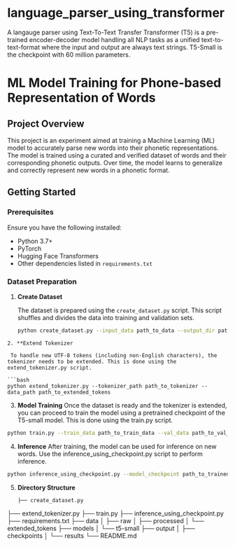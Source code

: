 # language_parser_using_transformer
A langauge parser using Text-To-Text Transfer Transformer (T5) is a pre-trained encoder-decoder model handling all NLP tasks as a unified text-to-text-format where the input and output are always text strings. T5-Small is the checkpoint with 60 million parameters.
# ML Model Training for Phone-based Representation of Words

## Project Overview

This project is an experiment aimed at training a Machine Learning (ML) model to accurately parse new words into their phonetic representations. The model is trained using a curated and verified dataset of words and their corresponding phonetic outputs. Over time, the model learns to generalize and correctly represent new words in a phonetic format.

## Getting Started

### Prerequisites

Ensure you have the following installed:

- Python 3.7+
- PyTorch
- Hugging Face Transformers
- Other dependencies listed in `requirements.txt`

### Dataset Preparation

1. **Create Dataset**

   The dataset is prepared using the `create_dataset.py` script. This script shuffles and divides the data into training and validation sets.

   ```bash
   python create_dataset.py --input_data path_to_data --output_dir path_to_output
  ```
2. **Extend Tokenizer

   To handle new UTF-8 tokens (including non-English characters), the tokenizer needs to be extended. This is done using the extend_tokenizer.py script.

  ```bash
python extend_tokenizer.py --tokenizer_path path_to_tokenizer --data_path path_to_extended_tokens
```
3. **Model Training**
Once the dataset is ready and the tokenizer is extended, you can proceed to train the model using a pretrained checkpoint of the T5-small model. This is done using the train.py script.
  ```bash
python train.py --train_data path_to_train_data --val_data path_to_val_data --model_checkpoint t5-small --output_dir path_to_trained_model

```
4. **Inference**
After training, the model can be used for inference on new words. Use the inference_using_checkpoint.py script to perform inference.
```bash
python inference_using_checkpoint.py --model_checkpoint path_to_trained_model --input_data path_to_new_words --output_file path_to_results
```
5. **Directory Structure**
   ```bash
   ├── create_dataset.py
├── extend_tokenizer.py
├── train.py
├── inference_using_checkpoint.py
├── requirements.txt
├── data
│   ├── raw
│   ├── processed
│   └── extended_tokens
├── models
│   └── t5-small
├── output
│   ├── checkpoints
│   └── results
└── README.md
```
